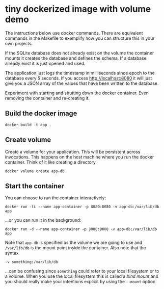 # tiny dockerized image with volume demo

The instructions below use docker commands.  There are equivalent commands in the Makefile to exemplify how you can structure this in your own projects.

If the SQLite database does not already exist on the volume the container mounts it creates the database and defines the schema.  If a database already exist it is just opened and used.

The application just logs the timestamp in milliseconds since epoch to the database every 5 seconds.  If you access <http://localhost:8080> it will just give you a JSON array of the values that have been written to the database.

Experiment with starting and shutting down the docker container.  Even removing the container and re-creating it.

## Build the docker image

```shell
docker build -t app .
```

## Create volume

Create a volume for your application.  This will be persistent across invocations. This happens on the host machine where you run the docker container.  Think of it like creating a directory.

```shell
docker volume create app-db
```

## Start the container

You can choose to run the container interactively:

```shell
docker run -ti --name app-container -p 8080:8080 -v app-db:/var/lib/db app
```

...or you can run it in the background:

```shell
docker run -d --name app-container -p 8080:8080 -v app-db:/var/lib/db app
```

Note that `app-db` is specified as the volume we are going to use and `/var/lib/db` is the mount point inside the container.  Also note that the syntax

```shell
-v something:/var/lib/db
```

...can be confusing since `something` could refer to your local filesystem or to a volume.  When you use the local filesystem this is called a *bind mount* and you should really make your intentions explicit by using the `--mount` option.
